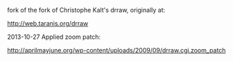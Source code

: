 fork of the fork of Christophe Kalt's drraw, originally at:

  http://web.taranis.org/drraw

2013-10-27 Applied zoom patch:

http://aprilmayjune.org/wp-content/uploads/2009/09/drraw.cgi.zoom_patch

